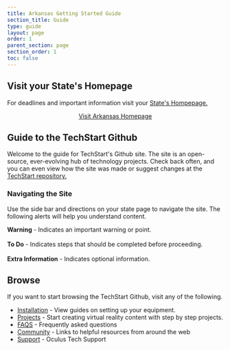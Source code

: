```yaml
---
title: Arkansas Getting Started Guide
section_title: Guide
type: guide
layout: page
order: 1
parent_section: page
section_order: 1
toc: false
---
```



## Visit your State's Homepage

For deadlines and important information visit your <a href='https://techstart.fb.com/ar'>State's Hompepage. </a>

<div style="text-align:center" >
<a class="btn btn-xl" href="https://techstart.fb.com/ar">Visit Arkansas Homepage</a>
</div>


## Guide to the TechStart Github
Welcome to the guide for TechStart's Github site. The site is an open-source, ever-evolving hub of technology projects. Check back often, and you can even view how the site was made or suggest changes at the <a href="https://github.com/techstart/TechStart-Site">TechStart repository.</a>

### Navigating the Site
Use the side bar and directions on your state page to navigate the site. The following alerts will help you understand content. 

<div class="alert_red">
  <strong>Warning</strong> - Indicates an important warning or point.
</div>
<br/>
<div class="alert_green">
  <strong>To Do</strong> - Indicates steps that should be completed before proceeding.
</div>
<br/>
<div class="alert_yellow">
  <strong>Extra Information</strong> - Indicates optional information.
</div>


## Browse
If you want to start browsing the TechStart Github, visit any of the following.

* [Installation](/installation) - View guides on setting up your equipment.
* [Projects](/docs) - Start creating virtual reality content with step by step projects.
* [FAQS](/faq) - Frequently asked questions
* [Community](/community) - Links to helpful resources from around the web
* [Support](https://support.oculus.com/) - Oculus Tech Support 

